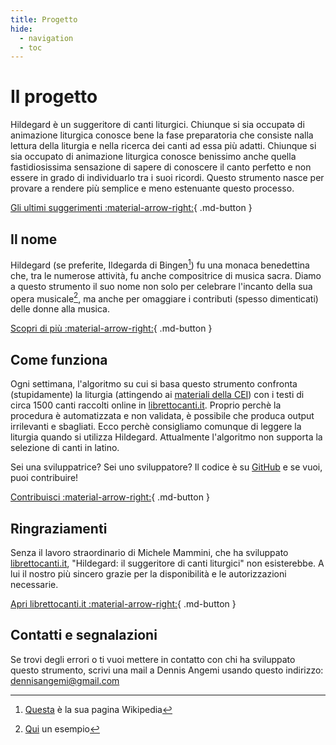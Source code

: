 ```yaml
---
title: Progetto
hide:
  - navigation
  - toc
---
```


# Il progetto
Hildegard è un suggeritore di canti liturgici. Chiunque si sia occupatə di animazione liturgica conosce bene la fase preparatoria che consiste nalla lettura della liturgia e nella ricerca dei canti ad essa più adatti. Chiunque si sia occupato di animazione liturgica conosce benissimo anche quella fastidiosissima sensazione di sapere di conoscere il canto perfetto e non essere in grado di individuarlo tra i suoi ricordi. Questo strumento nasce per provare a rendere più semplice e meno estenuante questo processo.

[Gli ultimi suggerimenti :material-arrow-right:](index.md){ .md-button }

## Il nome
Hildegard (se preferite, Ildegarda di Bingen[^1]) fu una monaca benedettina che, tra le numerose attività, fu anche compositrice di musica sacra. Diamo a questo strumento il suo nome non solo per celebrare l'incanto della sua opera musicale[^2], ma anche per omaggiare i contributi (spesso dimenticati) delle donne alla musica.

[Scopri di più :material-arrow-right:](https://it.wikipedia.org/wiki/Ildegarda_di_Bingen){ .md-button }

## Come funziona
Ogni settimana, l'algoritmo su cui si basa questo strumento confronta (stupidamente) la liturgia (attingendo ai [materiali della CEI](https://www.chiesacattolica.it/liturgia-del-giorno/)) con i testi di circa 1500 canti raccolti online in [librettocanti.it](http://librettocanti.it/). Proprio perchè la procedura è automatizzata e non validata, è possibile che produca output irrilevanti e sbagliati. Ecco perchè consigliamo comunque di leggere la liturgia quando si utilizza Hildegard. Attualmente l'algoritmo non supporta la selezione di canti in latino.

Sei una sviluppatrice? Sei uno sviluppatore? Il codice è su [GitHub](https://github.com/dennisangemi/hildegard) e se vuoi, puoi contribuire!

[Contribuisci :material-arrow-right:](https://github.com/dennisangemi/hildegard){ .md-button }

## Ringraziamenti
Senza il lavoro straordinario di Michele Mammini, che ha sviluppato [librettocanti.it](https://www.librettocanti.it/), "Hildegard: il suggeritore di canti liturgici" non esisterebbe. A lui il nostro più sincero grazie per la disponibilità e le autorizzazioni necessarie.

[Apri librettocanti.it :material-arrow-right:](https://www.librettocanti.it/){ .md-button }

## Contatti e segnalazioni
Se trovi degli errori o ti vuoi mettere in contatto con chi ha sviluppato questo strumento, scrivi una mail a Dennis Angemi usando questo indirizzo: [dennisangemi@gmail.com](mailto:dennisangemi@gmail.com)

[^1]: [Questa](https://it.wikipedia.org/wiki/Ildegarda_di_Bingen) è la sua pagina Wikipedia 
[^2]: [Qui](https://www.youtube.com/watch?v=HYzPR0nwcmY) un esempio

